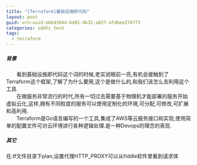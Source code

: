 ```yaml
---
title: "[Terraform]基础设施即代码"
layout: post
guid: urn:uuid:ebbd394d-6401-4b32-a827-afdbee276f73
categories: sddtc tech
tags:
  - terraform
---
```


##### 背景

&emsp;&emsp;看到基础设施即代码这个词的时候,老实说眼前一亮,有机会接触到了Terraform这个框架,了解了为什么要用,这个是做什么的,和我们该怎么去利用这个工具.  
&emsp;&emsp;在微服务非常流行的时代,所有一切过去需要基于物理机才能部署的服务开始虚拟云化,这样,拥有不同粒度的服务可以使用定制化的环境,可分配,可修改,可扩展和高利用.    
&emsp;&emsp;Terraform是Go语言编写的一个工具,集成了AWS等云服务接口和实现,使用简单的配置文件可对云环境进行各种逻辑处理.是一种Devops的理念的表现.
   

##### 其它
在.tf文件目录下plan,设置代理HTTP_PROXY可以从fiddle软件里看到请求体